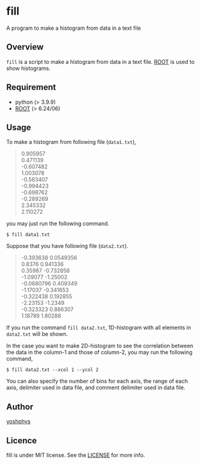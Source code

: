 # fill
 A program to make a histogram from data in a text file


## Overview

 `fill` is a script to make a histogram from data in a text file.
 [ROOT](https://root.cern.ch) is used to show histograms.


## Requirement
 - python (> 3.9.9)
 - [ROOT](https://root.cern.ch) (> 6.24/06)


## Usage
 To make a histogram from following file (`data1.txt`),

 >  0.905957  
 >  0.471139  
 > -0.607482  
 >  1.003078  
 > -0.583407  
 > -0.994423  
 > -0.698762  
 > -0.289269  
 >  2.345332  
 >  2.110272  

 you may just run the following command.

 ```
 $ fill data1.txt
 ```

 Suppose that you have following file (`data2.txt`).

 > -0.393638    0.0549356  
 >  0.8376      0.941336  
 >  0.35987    -0.732858  
 > -1.09077    -1.25002  
 > -0.0680796   0.409349  
 > -1.17037    -0.341653  
 > -0.322438    0.192855  
 > -2.23153    -1.2349  
 > -0.323323    0.886307  
 >  1.18789     1.80288  

 If you run the command `fill data2.txt`, 1D-histogram with all elements in `data2.txt` will be shown.

 In the case you want to make 2D-histogram to see the correlation between the data in the column-1 and those of column-2, you may run the following command,

 ```
 $ fill data2.txt --xcol 1 --ycol 2
 ```

 You can also specify the number of bins for each axis, the range of each axis, delimiter used in data file, and comment delimiter used in data file.
 

<!--
## Features

## Reference
-->

## Author
 [yoshphys](https://github.com/yoshphys)

## Licence
 fill is under MIT license. See the [LICENSE](https://github.com/yoshphys/dot2pdf/blob/main/LICENSE) for more info.
